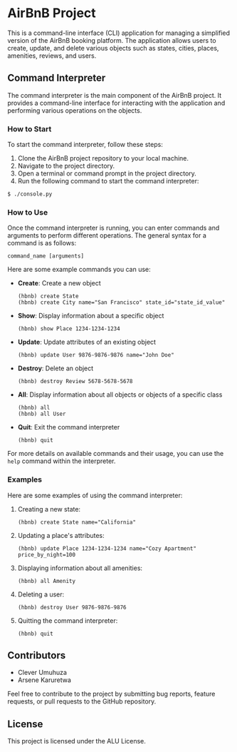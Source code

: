 # AirBnB Project

This is a command-line interface (CLI) application for managing a simplified version of the AirBnB booking platform. The application allows users to create, update, and delete various objects such as states, cities, places, amenities, reviews, and users.

## Command Interpreter

The command interpreter is the main component of the AirBnB project. It provides a command-line interface for interacting with the application and performing various operations on the objects.

### How to Start

To start the command interpreter, follow these steps:

1. Clone the AirBnB project repository to your local machine.
2. Navigate to the project directory.
3. Open a terminal or command prompt in the project directory.
4. Run the following command to start the command interpreter:

```bash
$ ./console.py
```

### How to Use

Once the command interpreter is running, you can enter commands and arguments to perform different operations. The general syntax for a command is as follows:

```
command_name [arguments]
```

Here are some example commands you can use:

- **Create**: Create a new object
  ```
  (hbnb) create State
  (hbnb) create City name="San Francisco" state_id="state_id_value"
  ```

- **Show**: Display information about a specific object
  ```
  (hbnb) show Place 1234-1234-1234
  ```

- **Update**: Update attributes of an existing object
  ```
  (hbnb) update User 9876-9876-9876 name="John Doe"
  ```

- **Destroy**: Delete an object
  ```
  (hbnb) destroy Review 5678-5678-5678
  ```

- **All**: Display information about all objects or objects of a specific class
  ```
  (hbnb) all
  (hbnb) all User
  ```

- **Quit**: Exit the command interpreter
  ```
  (hbnb) quit
  ```

For more details on available commands and their usage, you can use the `help` command within the interpreter.

### Examples

Here are some examples of using the command interpreter:

1. Creating a new state:
   ```
   (hbnb) create State name="California"
   ```

2. Updating a place's attributes:
   ```
   (hbnb) update Place 1234-1234-1234 name="Cozy Apartment" price_by_night=100
   ```

3. Displaying information about all amenities:
   ```
   (hbnb) all Amenity
   ```

4. Deleting a user:
   ```
   (hbnb) destroy User 9876-9876-9876
   ```

5. Quitting the command interpreter:
   ```
   (hbnb) quit
   ```

## Contributors

- Clever Umuhuza
- Arsene Karuretwa

Feel free to contribute to the project by submitting bug reports, feature requests, or pull requests to the GitHub repository.

## License

This project is licensed under the ALU License.
